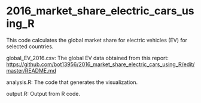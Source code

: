 # 2016_market_share_electric_cars_using_R

This code calculates the global market share for electric vehicles (EV) for selected countries.

global_EV_2016.csv: The global EV data obtained from this report: https://github.com/bot13956/2016_market_share_electric_cars_using_R/edit/master/README.md

analysis.R: The code that generates the visualization.

output.R: Output from R code.

